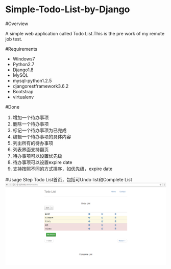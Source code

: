 # Simple-Todo-List-by-Django

#Overview

  A simple web application called Todo List.This is the pre work of my remote job test.

#Requirements
* Windows7
* Python2.7
* Django1.8
* MySQL
* mysql-python1.2.5
* djangorestframework3.6.2
* Bootstrap
* virtualenv
  

#Done
1. 增加一个待办事项
2. 删除一个待办事项
3. 标记一个待办事项为已完成
4. 编辑一个待办事项的具体内容
5. 列出所有的待办事项
6. 列表界面支持翻页
7. 待办事项可以设置优先级
8. 待办事项可以设置expire date
9. 支持按照不同的方式排序，如优先级，expire date

#Usage Step
Todo List首页，包括可Undo list和Complete List
![首页](https://github.com/lucky4/Simple-Todo-List-by-Django/raw/master/screenshot/index.png)

